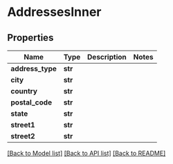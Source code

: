 # AddressesInner

## Properties
Name | Type | Description | Notes
------------ | ------------- | ------------- | -------------
**address_type** | **str** |  | 
**city** | **str** |  | 
**country** | **str** |  | 
**postal_code** | **str** |  | 
**state** | **str** |  | 
**street1** | **str** |  | 
**street2** | **str** |  | 

[[Back to Model list]](../README.md#documentation-for-models) [[Back to API list]](../README.md#documentation-for-api-endpoints) [[Back to README]](../README.md)

